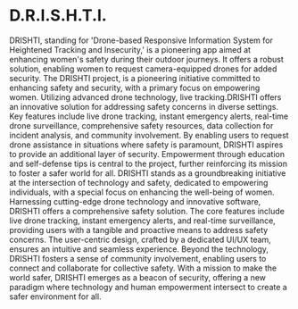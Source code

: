 # D.R.I.S.H.T.I.
DRISHTI, standing for 'Drone-based Responsive Information System for Heightened Tracking and Insecurity,' is a pioneering app aimed at enhancing women's safety during their outdoor journeys. It offers a robust solution, enabling women to request camera-equipped drones for added security.
The DRISHTI project, is a pioneering initiative committed to enhancing safety and security, with a primary focus on empowering women. Utilizing advanced drone technology, live tracking.DRISHTI offers an innovative solution for addressing safety concerns in diverse settings. Key features include live drone tracking, instant emergency alerts, real-time drone surveillance, comprehensive safety resources, data collection for incident analysis, and community involvement. By enabling users to request drone assistance in situations where safety is paramount, DRISHTI aspires to provide an additional layer of security. Empowerment through education and self-defense tips is central to the project, further reinforcing its mission to foster a safer world for all. DRISHTI stands as a groundbreaking initiative at the intersection of technology and safety, dedicated to empowering individuals, with a special focus on enhancing the well-being of women. Harnessing cutting-edge drone technology and innovative software, DRISHTI offers a comprehensive safety solution. The core features include live drone tracking, instant emergency alerts, and real-time surveillance, providing users with a tangible and proactive means to address safety concerns. The user-centric design, crafted by a dedicated UI/UX team, ensures an intuitive and seamless experience. Beyond the technology, DRISHTI fosters a sense of community involvement, enabling users to connect and collaborate for collective safety. With a mission to make the world safer, DRISHTI emerges as a beacon of security, offering a new paradigm where technology and human empowerment intersect to create a safer environment for all.
